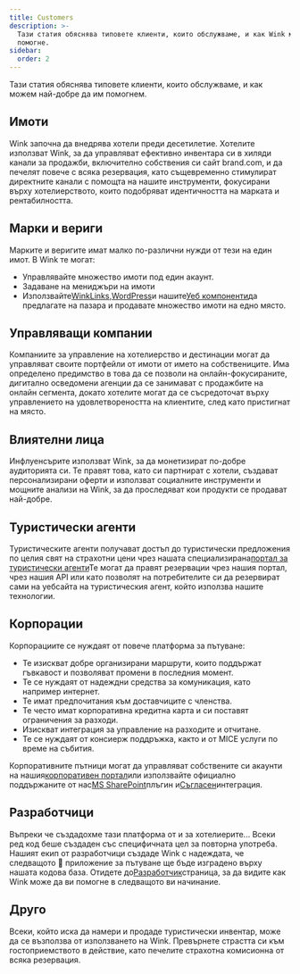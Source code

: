 ```yaml
---
title: Customers
description: >-
  Тази статия обяснява типовете клиенти, които обслужваме, и как Wink може да ни
  помогне.
sidebar:
  order: 2
---
```

Тази статия обяснява типовете клиенти, които обслужваме, и как можем най-добре да им помогнем.

## Имоти

Wink започна да внедрява хотели преди десетилетие. Хотелите използват Wink, за да управляват ефективно инвентара си в хиляди канали за продажби, включително собствения си сайт brand.com, и да печелят повече с всяка резервация, като същевременно стимулират директните канали с помощта на нашите инструменти, фокусирани върху хотелиерството, които подобряват идентичността на марката и рентабилността.

## Марки и вериги

Марките и веригите имат малко по-различни нужди от тези на един имот. В Wink те могат:

* Управлявайте множество имоти под един акаунт.
* Задаване на мениджъри на имоти
* Използвайте[WinkLinks](/link-manager/wink-links),[WordPress](/developers/wordpress)и нашите[Уеб компоненти](/developers/web-components)да предлагате на пазара и продавате множество имоти на едно място.

## Управляващи компании

Компаниите за управление на хотелиерство и дестинации могат да управляват своите портфейли от имоти от името на собствениците. Има определено предимство в това да се позволи на онлайн-фокусираните, дигитално осведомени агенции да се занимават с продажбите на онлайн сегмента, докато хотелите могат да се съсредоточат върху управлението на удовлетвореността на клиентите, след като пристигнат на място.

## Влиятелни лица

Инфлуенсърите използват Wink, за да монетизират по-добре аудиторията си. Те правят това, като си партнират с хотели, създават персонализирани оферти и използват социалните инструменти и мощните анализи на Wink, за да проследяват кои продукти се продават най-добре.

## Туристически агенти

Туристическите агенти получават достъп до туристически предложения по целия свят на страхотни цени чрез нашата специализирана[портал за туристически агенти](https://agent.wink.travel)Те могат да правят резервации чрез нашия портал, чрез нашия API или като позволят на потребителите си да резервират сами на уебсайта на туристическия агент, който използва нашите технологии.

## Корпорации

Корпорациите се нуждаят от повече платформа за пътуване:

* Те изискват добре организирани маршрути, които поддържат гъвкавост и позволяват промени в последния момент.
* Те се нуждаят от надеждни средства за комуникация, като например интернет.
* Те имат предпочитания към доставчиците с членства.
* Те често имат корпоративна кредитна карта и си поставят ограничения за разходи.
* Изискват интеграция за управление на разходите и отчитане.
* Те се нуждаят от консиерж поддръжка, както и от MICE услуги по време на събития.

Корпоративните пътници могат да управляват собствените си акаунти на нашия[корпоративен портал](/corporate/what-is-group)или използвайте официално поддържаните от нас[MS SharePoint](https://www.microsoft.com/en-us/microsoft-365/sharepoint/collaboration)плъгин и[Съгласен](https://www.concur.com/)интеграция.

## Разработчици

Въпреки че създадохме тази платформа от и за хотелиерите... Всеки ред код беше създаден със специфичната цел за повторна употреба. Нашият екип от разработчици създаде Wink с надеждата, че следващото 🦄 приложение за пътуване ще бъде изградено върху нашата кодова база. Отидете до[Разработчик](/developers/build-on-wink)страница, за да видите как Wink може да ви помогне в следващото ви начинание.

## Друго

Всеки, който иска да намери и продаде туристически инвентар, може да се възползва от използването на Wink. Превърнете страстта си към гостоприемството в действие, като печелите страхотна комисионна от всяка резервация.

